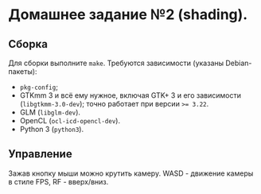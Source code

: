 # Домашнее задание №2 (shading).

## Сборка

Для сборки выполните `make`. Требуются зависимости (указаны Debian-пакеты):
* `pkg-config`;
* GTKmm 3 и всё ему нужное, включая GTK+ 3 и его зависимости (`libgtkmm-3.0-dev`); точно работает при версии `>= 3.22`.
* GLM (`libglm-dev`).
* OpenCL (`ocl-icd-opencl-dev`).
* Python 3 (`python3`).

## Управление

Зажав кнопку мыши можно крутить камеру. WASD - движение камеры в стиле FPS, RF - вверх/вниз.
